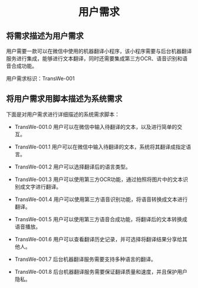 <h1 align = "center">用户需求</h1>

## 将需求描述为用户需求

用户需要一款可以在微信中使用的机器翻译小程序，该小程序需要与后台机器翻译服务进行集成，能够进行文本翻译，同时还需要集成第三方OCR、语音识别和语音合成功能。

用户需求标识：TransWe-001

## 将用户需求用脚本描述为系统需求

下面是对用户需求进行详细描述的系统需求脚本：

- TransWe-001.0 用户可以在微信中输入待翻译的文本，以及进行简单的交互。

- TransWe-001.1 用户可以在微信中输入待翻译的文本，系统将其翻译成指定语言。

- TransWe-001.2 用户可以选择翻译后的语言类型。

- TransWe-001.3 用户可以使用第三方OCR功能，通过拍照将图片中的文本识别成文字进行翻译。

- TransWe-001.4 用户可以使用第三方语音识别功能，将语音转换成文本进行翻译。

- TransWe-001.5 用户可以使用第三方语音合成功能，将翻译后的文本转换成语音播放。

- TransWe-001.6 用户可以查看翻译历史记录，并可选择将翻译结果分享给其他人。

- TransWe-001.7 后台机器翻译服务需要支持多种语言的翻译。

- TransWe-001.8 后台机器翻译服务需要保证翻译质量和速度，并且保护用户隐私。

